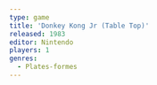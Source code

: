 ```yaml
---
type: game
title: 'Donkey Kong Jr (Table Top)'
released: 1983
editor: Nintendo
players: 1
genres:
  - Plates-formes
---
```

